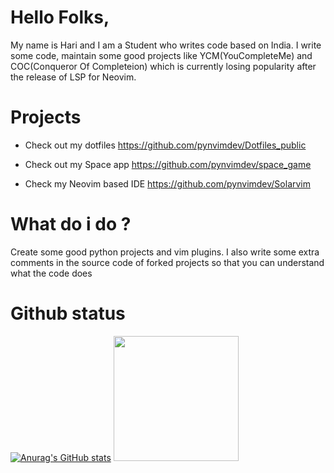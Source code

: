 # Hello Folks,
My name is Hari and I am a Student who writes code based on India. I write some code, maintain some good projects like YCM(YouCompleteMe) and COC(Conqueror Of Completeion) 
which is currently losing popularity after the release of LSP for Neovim.


# Projects
- Check out my dotfiles
https://github.com/pynvimdev/Dotfiles_public

- Check out my Space app
https://github.com/pynvimdev/space_game

- Check my Neovim based IDE
https://github.com/pynvimdev/Solarvim

# What do i do ?
Create some good python projects and vim plugins. I also write some extra comments in the source code of forked projects so that you can understand what the code does

# Github status
[![Anurag's GitHub stats](https://github-readme-stats.vercel.app/api?username=pynvimdev&show_icons=trueshow_icons=true&theme=gruvbox)](https://github.com/anuraghazra/github-readme-stats)
 <img height="200em" src="https://github-readme-stats.vercel.app/api/top-langs/?username=pynvimdev&exclude_repo=KNN-Image-Classification&show_icons=true&hide_border=true&layout=compact&langs_count=8"/>

